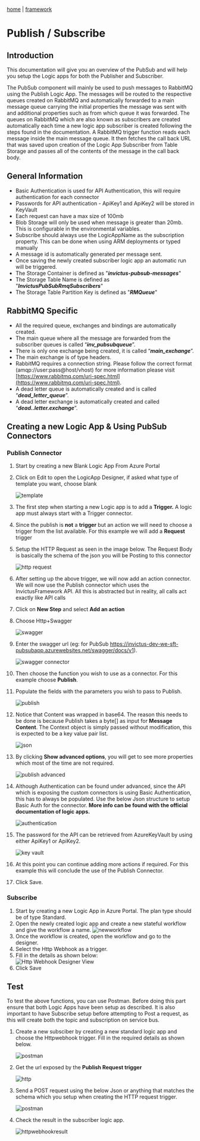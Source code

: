[home](../../README.md) | [framework](../framework.md)

# Publish / Subscribe

## Introduction

This documentation will give you an overview of the PubSub and will help you setup the Logic apps for both the Publisher and Subscriber.

The PubSub component will mainly be used to push messages to RabbitMQ using the Publish Logic App. The messages will be routed to the respective queues created on RabbitMQ and automatically forwarded to a main message queue carrying the initial properties the message was sent with and additional properties such as from which queue it was forwarded. The queues on RabbitMQ which are also known as subscribers are created automatically each time a new logic app subscriber is created following the steps found in the documentation. A RabbitMQ trigger function reads each message inside the main message queue. It then fetches the call back URL that was saved upon creation of the Logic App Subscriber from Table Storage and passes all of the contents of the message in the call back body.

## General Information

* 	Basic Authentication is used for API Authentication, this will require authentication for each connector
*   Passwords for API authentication - ApiKey1 and ApiKey2 will be stored in KeyVault
*   Each request can have a max size of 100mb
*   Blob Storage will only be used when message is greater than 20mb. This is configurable in the environmental variables.
*   Subscribe should always use the LogicAppName as the subscription property. This can be done when using ARM deployments or typed manually
*   A message id is automatically generated per message sent.
*	Once saving the newly created subscriber logic app an automatic run will be triggered.
*	The Storage Container is defined as "***invictus-pubsub-messages***"
*	The Storage Table Name is defined as "***InvictusPubSubRmqSubscribers***"
*	The Storage Table Partition Key is defined as "***RMQueue***"

## RabbitMQ Specific

*	All the required queue, exchanges and bindings are automatically created.
*	The main queue where all the message are forwarded from the subscriber queues is called “***inv_pubsubqueue***”.
*	There is only one exchange being created, it is called “***main_exchange***”.
*	The main exchange is of type headers.
*	RabbitMQ requires a connection string. Please follow the correct format (amqp://user:pass@host/vhost) for more information please visit [https://www.rabbitmq.com/uri-spec.html](https://www.rabbitmq.com/uri-spec.html).
*	A dead letter queue is automatically created and is called “***dead_letter_queue***”.
*	A dead letter exchange is automatically created and called “***dead..letter.exchange***”.

## Creating a new Logic App & Using PubSub Connectors

### Publish Connector

1. Start by creating a new Blank Logic App From Azure Portal
2. Click on Edit to open the LogicApp Designer, if asked what type of template you want, choose blank

   ![template](../../images/pubsub-template.png)

3. The first step when starting a new Logic app is to add a **Trigger.** A logic app must always start with a Trigger connector.
4. Since the publish is **not** a **trigger** but an action we will need to choose a trigger from the list available. For this example we will add a **Request** trigger
5. Setup the HTTP Request as seen in the image below. The Request Body is basically the schema of the json you will be Posting to this connector

   ![http request](../../images/pubsub-httprequest.png)

6. After setting up the above trigger, we will now add an action connector. We will now use the Publish connector which uses the InvictusFramework API. All this is abstracted but in reality, all calls act exactly like API calls
7. Click on **New Step** and select **Add an action**
8. Choose Http+Swagger

   ![swagger](../../images/pubsub-swagger.png)

9. Enter the swagger url (eg: for PubSub <https://invictus-dev-we-sft-pubsubapp.azurewebsites.net/swagger/docs/v1>).

   ![swagger connector](../../images/pubsub-swaggerconnector.png)

10. Then choose the function you wish to use as a connector. For this example choose **Publish**.
11. Populate the fields with the parameters you wish to pass to Publish.

    ![publish](../../images/pubsub-publishconnector.png)

12. Notice that Content was wrapped in base64. The reason this needs to be done is because Publish takes a byte\[\] as input for **Message Content**. The Context object is simply passed without modification, this is expected to be a key value pair list.

    ![json](../../images/pubsub-jsoncontext.png)

13. By clicking **Show advanced options**, you will get to see more properties which most of the time are not required.

    ![publish advanced](../../images/pubsub-publishconnectoradvanced.png)

14. Although Authentication can be found under advanced, since the API which is exposing the custom connectors is using Basic Authentication, this has to always be populated. Use the below Json structure to setup Basic Auth for the connector. **More info can be found with the official documentation of logic apps.**

    ![authentication](../../images/pubsub-authentication.png)

15. The password for the API can be retrieved from AzureKeyVault by using either ApiKey1 or ApiKey2.

    ![key vault](../../images/pubsub-keyvaultapikey.png)

16. At this point you can continue adding more actions if required. For this example this will conclude the use of the Publish Connector.
17. Click Save.

### Subscribe

1.  Start by creating a new Logic App in Azure Portal. The plan type should be of type Standard.
2.  Open the newly created logic app and create a new stateful workflow and give the workflow a name.
	![newworkflow](../../images/pubsub-newworkflow)
3.  Once the workflow is created, open the workflow and go to the designer.
4.  Select the Http Webhook as a trigger.
5.  Fill in the details as shown below:  
		![Http Webhook Designer View](../../images/pubsub-httpwebhook.png)
7.  Click Save

## Test

To test the above functions, you can use Postman. Before doing this part ensure that both Logic Apps have been setup as described. It is also important to have Subscribe setup before attempting to Post a request, as this will create both the topic and subscription on service bus.


1. Create a new subsciber by creating a new standard logic app and choose the Httpwebhook trigger. Fill in the required details as shown below.
	
	![postman](../../images/pubsub-httpwebhook.png)

2. Get the url exposed by the **Publish Request trigger**

	![http](../../images/pubsub-httprequestsmall.png)

3. Send a POST request using the below Json or anything that matches the schema which you setup when creating the HTTP request trigger.

	![postman](../../images/pubsub-publish-request.png)

4. Check the result in the subscriber logic app.

	![httpwebhookresult](../../images/pubsub-httpwebhook-result.png)
